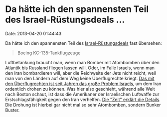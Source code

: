 Da hätte ich den spannensten Teil des Israel-Rüstungsdeals \...
===============================================================

Date: 2013-04-20 01:44:43

Da hätte ich den spannensten Teil des
[Israel-Rüstungsdeals](http://blog.fefe.de/?ts=af8fead2) fast übersehen:

> Boeing KC-135-Tankflugzeuge

Luftbetankung braucht man, wenn man Bomber mit Atombomben über den
Atlantik bis Russland fliegen lassen will. Oder, im Falle Israels, wenn
man den Iran bombardieren will, aber die Reichweite der Jets nicht
reicht, weil man von den Ländern auf dem Weg keine Überflugrechte
kriegt. [Das mit den Überflugrechten ist seit Jahren das große Problem
Israels](http://blog.fefe.de/?ts=b4afc15b), um dem Iran ordentlich
drohen zu können. Was hier also geschieht, während alle Welt nach Boston
schaut, ist dass die Amerikaner der Israelischen Luftwaffe zur
Erstschlagsfähigkeit gegen den Iran verhelfen. [Die \"Zeit\" erklärt die
Details](http://www.zeit.de/politik/deutschland/2012-03/usa-israel-waffen).
Die Drohung ist hierbei gar nicht mal so sehr Atombomben, sondern Bunker
Buster.
